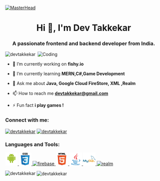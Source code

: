 [![MasterHead](https://i.pinimg.com/originals/d4/63/f2/d463f24b0e1f3f1ce6680d601c97e6a0.gif)](https://github.com/devtakkekar)
<h1 align="center">Hi 👋, I'm Dev Takkekar</h1>
<h3 align="center">A passionate frontend and backend developer from India.</h3>
<img align="right" alt="Coding" width="400" src="https://i.pinimg.com/originals/e4/26/70/e426702edf874b181aced1e2fa5c6cde.gif">

<p align="left"> <img src="https://komarev.com/ghpvc/?username=devtakkekar&label=Profile%20views&color=0e75b6&style=flat" alt="devtakkekar" /> </p>

- 🔭 I’m currently working on **fishy.io**

- 🌱 I’m currently learning **MERN,C#,Game Development**

- 💬 Ask me about **Java, Google Cloud FireStore, XML ,Realm**

- 📫 How to reach me **devtakkekar@gmail.com**

- ⚡ Fun fact **i play games !**

<h3 align="left">Connect with me:</h3>
<p align="left">
<a href="https://twitter.com/devtakkekar" target="blank"><img align="center" src="https://raw.githubusercontent.com/rahuldkjain/github-profile-readme-generator/master/src/images/icons/Social/twitter.svg" alt="devtakkekar" height="30" width="40" /></a>
<a href="https://instagram.com/devtakkekar" target="blank"><img align="center" src="https://raw.githubusercontent.com/rahuldkjain/github-profile-readme-generator/master/src/images/icons/Social/instagram.svg" alt="devtakkekar" height="30" width="40" /></a>
</p>

<h3 align="left">Languages and Tools:</h3>
<p align="left"> <a href="https://developer.android.com" target="_blank" rel="noreferrer"> <img src="https://raw.githubusercontent.com/devicons/devicon/master/icons/android/android-original-wordmark.svg" alt="android" width="40" height="40"/> </a> <a href="https://www.w3schools.com/css/" target="_blank" rel="noreferrer"> <img src="https://raw.githubusercontent.com/devicons/devicon/master/icons/css3/css3-original-wordmark.svg" alt="css3" width="40" height="40"/> </a> <a href="https://firebase.google.com/" target="_blank" rel="noreferrer"> <img src="https://www.vectorlogo.zone/logos/firebase/firebase-icon.svg" alt="firebase" width="40" height="40"/> </a> <a href="https://www.w3.org/html/" target="_blank" rel="noreferrer"> <img src="https://raw.githubusercontent.com/devicons/devicon/master/icons/html5/html5-original-wordmark.svg" alt="html5" width="40" height="40"/> </a> <a href="https://www.java.com" target="_blank" rel="noreferrer"> <img src="https://raw.githubusercontent.com/devicons/devicon/master/icons/java/java-original.svg" alt="java" width="40" height="40"/> </a> <a href="https://www.mysql.com/" target="_blank" rel="noreferrer"> <img src="https://raw.githubusercontent.com/devicons/devicon/master/icons/mysql/mysql-original-wordmark.svg" alt="mysql" width="40" height="40"/> </a> <a href="https://realm.io/" target="_blank" rel="noreferrer"> <img src="https://raw.githubusercontent.com/bestofjs/bestofjs-webui/8665e8c267a0215f3159df28b33c365198101df5/public/logos/realm.svg" alt="realm" width="40" height="40"/> </a> </p>

<p><img align="left" src="https://github-readme-stats.vercel.app/api/top-langs?username=devtakkekar&show_icons=true&locale=en&layout=compact" alt="devtakkekar" /></p>

<p>&nbsp;<img align="center" src="https://github-readme-stats.vercel.app/api?username=devtakkekar&show_icons=true&locale=en" alt="devtakkekar" /></p>


